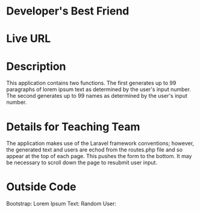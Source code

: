 <h1>Developer's Best Friend</h1>

<h1>Live URL</h1>
<http://p3-heather.gopagoda.com>

<h1>Description</h1>
This application contains two functions. The first generates up to 99 paragraphs
of lorem ipsum text as determined by the user's input number. The second generates up to 
99 names as determined by the user's input number.

<h1>Details for Teaching Team</h1>
The application makes use of the Laravel framework conventions; however, the generated text and users are echod from the routes.php file and so appear at the top of each page. This pushes the form to the bottom. It may be necessary to scroll down the page to resubmit user input.

<h1>Outside Code</h1>
Bootstrap: <http://getbootstrap.com/>
Lorem Ipsum Text: <https://packagist.org/packages/badcow/lorem-ipsum>
Random User: <https://packagist.org/packages/fzaninotto/faker>  
